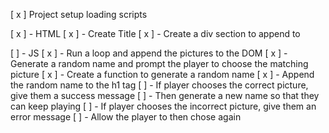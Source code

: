 [ x ] Project setup loading scripts 

[ x ] - HTML
    [ x ] - Create Title 
    [ x ] - Create a div section to append to 

[  ] - JS
    [ x ] - Run a loop and append the pictures to the DOM
    [ x ] - Generate a random name and prompt the player to choose the matching picture
        [ x ] - Create a function to generate a random name 
        [ x ] - Append the random name to the h1 tag
        [  ] - If player chooses the correct picture, give them a success message
        [  ] - Then generate a new name so that they can keep playing
    [  ] - If player chooses the incorrect picture, give them an error message
        [  ] - Allow the player to then chose again 